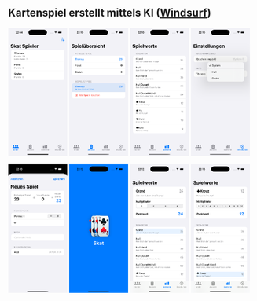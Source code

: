 ## Kartenspiel erstellt mittels KI ([Windsurf](https://codeium.com/windsurf))

<p float="left">
  <img src="./assets/screenshot1.png" width="120" />
  <img src="./assets/screenshot2.png" width="120" /> 
  <img src="./assets/screenshot3.png" width="120" />
  <img src="./assets/screenshot4.png" width="120" />
</p>

<p float="left">
  <img src="./assets/screenshot5.png" width="120" /> 
  <img src="./assets/screenshot6.png" width="120" />
  <img src="./assets/screenshot7.png" width="120" />
  <img src="./assets/screenshot8.png" width="120" />
</p>

